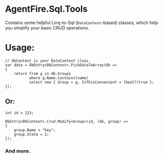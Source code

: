 # AgentFire.Sql.Tools

Contains some helpful Linq-to-Sql (`DataContext`-based) classes, which help you simplify your basic CRUD operations.

# Usage:

    // DbContext is your DataContext class.
    var data = DbEntry<DbContext>.PickDataToArray(db =>
    {
        return from g in db.Groups
               where g.Name.Contains(name)
               select new { Group = g, IsThisConvenient = (bool?)true };
    });
    
## Or:

    int id = 123;

    DbEntry<DbContext>.Crud.Modify<Group>(id, (db, group) =>
    {
        group.Name = "hey";
        group.State = 2;
    });
    
### And more.
